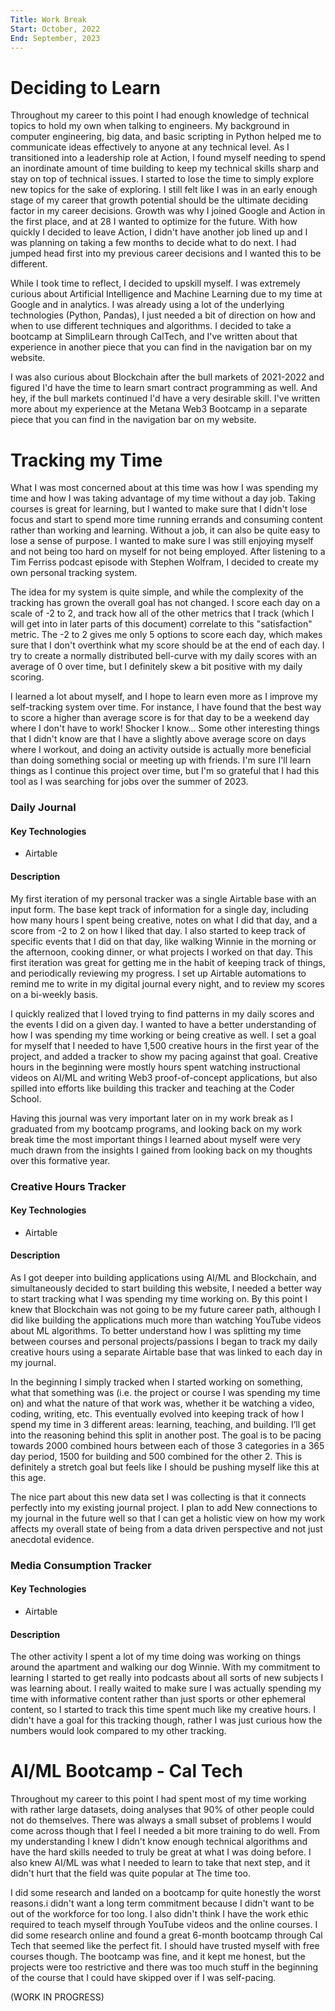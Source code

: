 ```yaml
---
Title: Work Break
Start: October, 2022
End: September, 2023
---
```





# Deciding to Learn




Throughout my career to this point I had enough knowledge of technical topics to hold my own when talking to engineers. My background in computer engineering, big data, and basic scripting in Python helped me to communicate ideas effectively to anyone at any technical level. As I transitioned into a leadership role at Action, I found myself needing to spend an inordinate amount of time building to keep my technical skills sharp and stay on top of technical issues. I started to lose the time to simply explore new topics for the sake of exploring. I still felt like I was in an early enough stage of my career that growth potential should be the ultimate deciding factor in my career decisions. Growth was why I joined Google and Action in the first place, and at 28 I wanted to optimize for the future. With how quickly I decided to leave Action, I didn't have another job lined up and I was planning on taking a few months to decide what to do next. I had jumped head first into my previous career decisions and I wanted this to be different.


While I took time to reflect, I decided to upskill myself. I was extremely curious about Artificial Intelligence and Machine Learning due to my time at Google and in analytics. I was already using a lot of the underlying technologies (Python, Pandas), I just needed a bit of direction on how and when to use different techniques and algorithms. I decided to take a bootcamp at SimpliLearn through CalTech, and I've written about that experience in another piece that you can find in the navigation bar on my website.


I was also curious about Blockchain after the bull markets of 2021-2022 and figured I'd have the time to learn smart contract programming as well. And hey, if the bull markets continued I'd have a very desirable skill. I've written more about my experience at the Metana Web3 Bootcamp in a separate piece that you can find in the navigation bar on my website.




# Tracking my Time




What I was most concerned about at this time was how I was spending my time and how I was taking advantage of my time without a day job. Taking courses is great for learning, but I wanted to make sure that I didn't lose focus and start to spend more time running errands and consuming content rather than working and learning. Without a job, it can also be quite easy to lose a sense of purpose. I wanted to make sure I was still enjoying myself and not being too hard on myself for not being employed. After listening to a Tim Ferriss podcast episode with Stephen Wolfram, I decided to create my own personal tracking system.


The idea for my system is quite simple, and while the complexity of the tracking has grown the overall goal has not changed. I score each day on a scale of -2 to 2, and track how all of the other metrics that I track (which I will get into in later parts of this document) correlate to this "satisfaction" metric. The -2 to 2 gives me only 5 options to score each day, which makes sure that I don't overthink what my score should be at the end of each day. I try to create a normally distributed bell-curve with my daily scores with an average of 0 over time, but I definitely skew a bit positive with my daily scoring.


I learned a lot about myself, and I hope to learn even more as I improve my self-tracking system over time. For instance, I have found that the best way to score a higher than average score is for that day to be a weekend day where I don't have to work! Shocker I know... Some other interesting things that I didn't know are that I have a slightly above average score on days where I workout, and doing an activity outside is actually more beneficial than doing something social or meeting up with friends. I'm sure I'll learn things as I continue this project over time, but I'm so grateful that I had this tool as I was searching for jobs over the summer of 2023.


### Daily Journal
#### Key Technologies
- Airtable
#### Description
My first iteration of my personal tracker was a single Airtable base with an input form. The base kept track of information for a single day, including how many hours I spent being creative, notes on what I did that day, and a score from -2 to 2 on how I liked that day. I also started to keep track of specific events that I did on that day, like walking Winnie in the morning or the afternoon, cooking dinner, or what projects I worked on that day. This first iteration was great for getting me in the habit of keeping track of things, and periodically reviewing my progress. I set up Airtable automations to remind me to write in my digital journal every night, and to review my scores on a bi-weekly basis.


I quickly realized that I loved trying to find patterns in my daily scores and the events I did on a given day. I wanted to have a better understanding of how I was spending my time working or being creative as well. I set a goal for myself that I needed to have 1,500 creative hours in the first year of the project, and added a tracker to show my pacing against that goal. Creative hours in the beginning were mostly hours spent watching instructional videos on AI/ML and writing Web3 proof-of-concept applications, but also spilled into efforts like building this tracker and teaching at the Coder School.


Having this journal was very important later on in my work break as I graduated from my bootcamp programs, and looking back on my work break time the most important things I learned about myself were very much drawn from the insights I gained from looking back on my thoughts over this formative year.


### Creative Hours Tracker
#### Key Technologies
- Airtable
#### Description
As I got deeper into building applications using AI/ML and Blockchain, and simultaneously decided to start building this website, I needed a better way to start tracking what I was spending my time working on. By this point I knew that Blockchain was not going to be my future career path, although I did like building the applications much more than watching YouTube videos about ML algorithms. To better understand how I was splitting my time between courses and personal projects/passions I began to track my daily creative hours using a separate Airtable base that was linked to each day in my journal.


In the beginning I simply tracked when I started working on something, what that something was (i.e. the project or course I was spending my time on) and what the nature of that work was, whether it be watching a video, coding, writing, etc. This eventually evolved into keeping track of how I spend my time in 3 different areas: learning, teaching, and building. I’ll get into the reasoning behind this split in another post. The goal is to be pacing towards 2000 combined hours between each of those 3 categories in a 365 day period, 1500 for building and 500 combined for the other 2. This is definitely a stretch goal but feels like I should be pushing myself like this at this age.


The nice part about this new data set I was collecting is that it connects perfectly into my existing journal project. I plan to add New connections to my journal in the future well so that I can get a holistic view on how my work affects my overall state of being from a data driven perspective and not just anecdotal evidence.


### Media Consumption Tracker
#### Key Technologies
- Airtable
#### Description
The other activity I spent a lot of my time doing was working on things around the apartment and walking our dog Winnie. With my commitment to learning I started to get really into podcasts about all sorts of new subjects I was learning about. I really waited to make sure I was actually spending my time with informative content rather than just sports or other ephemeral content, so I started to track this time spent much like my creative hours. I didn't have a goal for this tracking though, rather I was just curious how the numbers would look compared to my other tracking.




# AI/ML Bootcamp - Cal Tech



Throughout my career to this point I had spent most of my time working with rather large datasets, doing analyses that 90% of other people could not do themselves. There was always a small subset of problems I would come across though that I feel I needed a bit more training to do well. From my understanding I knew I didn't know enough technical algorithms and have the hard skills needed to truly be great at what I was doing before. I also knew AI/ML was what I needed to learn to take that next step,  and it didn't hurt that the field was quite popular at The time too.

I did some research and landed on a bootcamp for quite honestly the worst reasons.i didn't want a long term commitment because I didn't want to be out of the workforce for too long. I also didn't think I have the work ethic required to teach myself through YouTube videos and the online courses. I did some research online and found a great 6-month bootcamp through Cal Tech that seemed like the perfect fit. I should have trusted myself with free courses though. The bootcamp was fine, and it kept me honest, but the projects were too restrictive and there was too much stuff in the beginning of the course that I could have skipped over if I was self-pacing.


(WORK IN PROGRESS)